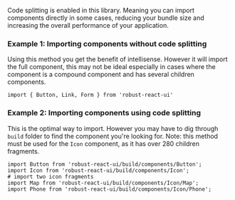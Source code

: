 Code splitting is enabled in this library. Meaning you can import components directly in some cases, reducing your bundle size and increasing the overall performance of your application.

### Example 1: Importing components without code splitting

Using this method you get the benefit of intellisense. However it will import the full component, this may not be ideal especially in cases where the component is a compound component and has several children components.

```shell
import { Button, Link, Form } from 'robust-react-ui'
```

### Example 2: Importing components using code splitting

This is the optimal way to import. However you may have to dig through `build` folder to find the component you're looking for. Note: this method must be used for the `Icon` component, as it has over 280 children fragments.

```shell
import Button from 'robust-react-ui/build/components/Button';
import Icon from 'robust-react-ui/build/components/Icon';
# import two icon fragments
import Map from 'robust-react-ui/build/components/Icon/Map';
import Phone from 'robust-react-ui/build/components/Icon/Phone';
```
